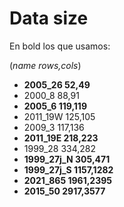 # Data size

En bold los que usamos:

(_name rows,cols_)

- __2005_26 52,49__
- 2000_8 88,91
- __2005_6 119,119__
- 2011_19W 125,105
- 2009_3 117,136
- __2011_19E 218,223__
- 1999_28 334,282
- __1999_27j_N 305,471__
- __1999_27j_S 1157,1282__
- __2021_865 1961,2395__
- __2015_50 2917,3577__